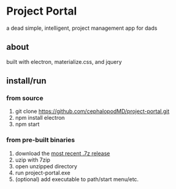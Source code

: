 # Project Portal
a dead simple, intelligent, project management app for dads

## about

built with electron, materialize.css, and jquery

## install/run

### from source
1. git clone https://github.com/cephalopodMD/project-portal.git
1. npm install electron
1. npm start

### from pre-built binaries
1. download the [most recent .7z release](https://github.com/cephalopodMD/project-portal/releases)
1. uzip with 7zip
1. open unzipped directory
1. run project-portal.exe
1. (optional) add executable to path/start menu/etc.
